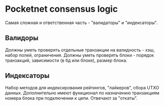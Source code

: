 # Pocketnet consensus logic
Самая сложная и ответственная часть - "валидаторы" и "индексаторы".

## Валидоры
Должны уметь проверять отдельные транзакции на валидность - хэш, набор полей, ограничения.
Должны уметь проверять блоки - порядок транзакций, зависимости (в бд или блоке), размер блока.

## Индексаторы
Набор методов для индексирования рейтингов, "лайкеров", сбора UTXO данных.
Дополнительно имеют функционал по назначению транзакциям номера блока при подключении к цепи.
Отвечают за "откаты".